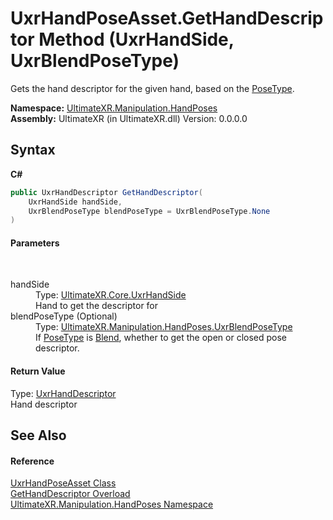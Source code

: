 # UxrHandPoseAsset.GetHandDescriptor Method (UxrHandSide, UxrBlendPoseType)
 

Gets the hand descriptor for the given hand, based on the <a href="P_UltimateXR_Manipulation_HandPoses_UxrHandPoseAsset_PoseType">PoseType</a>.

**Namespace:**&nbsp;<a href="N_UltimateXR_Manipulation_HandPoses">UltimateXR.Manipulation.HandPoses</a><br />**Assembly:**&nbsp;UltimateXR (in UltimateXR.dll) Version: 0.0.0.0

## Syntax

**C#**<br />
``` C#
public UxrHandDescriptor GetHandDescriptor(
	UxrHandSide handSide,
	UxrBlendPoseType blendPoseType = UxrBlendPoseType.None
)
```


#### Parameters
&nbsp;<dl><dt>handSide</dt><dd>Type: <a href="T_UltimateXR_Core_UxrHandSide">UltimateXR.Core.UxrHandSide</a><br />Hand to get the descriptor for</dd><dt>blendPoseType (Optional)</dt><dd>Type: <a href="T_UltimateXR_Manipulation_HandPoses_UxrBlendPoseType">UltimateXR.Manipulation.HandPoses.UxrBlendPoseType</a><br />If <a href="P_UltimateXR_Manipulation_HandPoses_UxrHandPoseAsset_PoseType">PoseType</a> is <a href="T_UltimateXR_Manipulation_HandPoses_UxrHandPoseType">Blend</a>, whether to get the open or closed pose descriptor.</dd></dl>

#### Return Value
Type: <a href="T_UltimateXR_Manipulation_HandPoses_UxrHandDescriptor">UxrHandDescriptor</a><br />Hand descriptor

## See Also


#### Reference
<a href="T_UltimateXR_Manipulation_HandPoses_UxrHandPoseAsset">UxrHandPoseAsset Class</a><br /><a href="Overload_UltimateXR_Manipulation_HandPoses_UxrHandPoseAsset_GetHandDescriptor">GetHandDescriptor Overload</a><br /><a href="N_UltimateXR_Manipulation_HandPoses">UltimateXR.Manipulation.HandPoses Namespace</a><br />